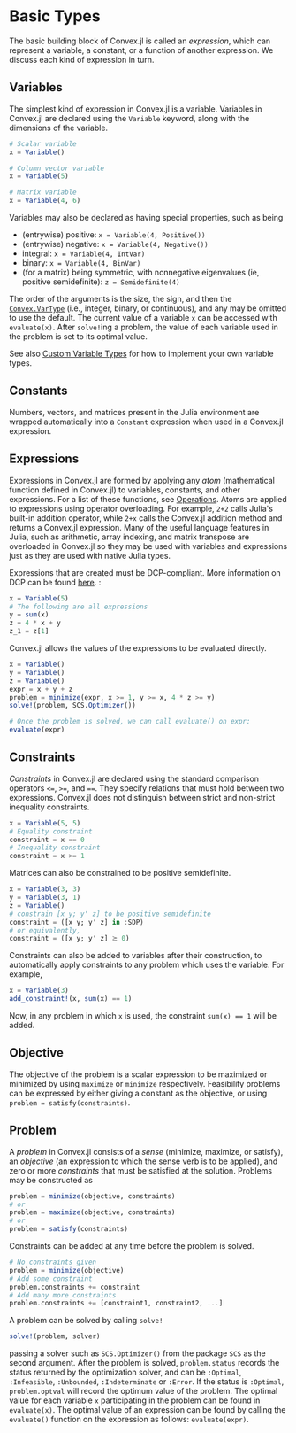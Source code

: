 Basic Types
===========

The basic building block of Convex.jl is called an *expression*, which
can represent a variable, a constant, or a function of another
expression. We discuss each kind of expression in turn.

Variables
---------

The simplest kind of expression in Convex.jl is a variable. Variables in
Convex.jl are declared using the `Variable` keyword, along
with the dimensions of the variable.

```julia
# Scalar variable
x = Variable()

# Column vector variable
x = Variable(5)

# Matrix variable
x = Variable(4, 6)
```

Variables may also be declared as having special properties, such as
being

-   (entrywise) positive: `x = Variable(4, Positive())`
-   (entrywise) negative: `x = Variable(4, Negative())`
-   integral: `x = Variable(4, IntVar)`
-   binary: `x = Variable(4, BinVar)`
-   (for a matrix) being symmetric, with nonnegative eigenvalues (ie,
     positive semidefinite): `z = Semidefinite(4)`

The order of the arguments is the size, the sign, and then the
[`Convex.VarType`](@ref) (i.e., integer, binary, or continuous), and any may be omitted
to use the default.
The current value of a variable `x` can be accessed with `evaluate(x)`. After
`solve!`ing a problem, the value of each variable used in the problem is set to
its optimal value.

See also [Custom Variable Types](@ref) for how to implement your own variable
types.

Constants
---------

Numbers, vectors, and matrices present in the Julia environment are
wrapped automatically into a `Constant` expression when used
in a Convex.jl expression.

Expressions
-----------

Expressions in Convex.jl are formed by applying any *atom* (mathematical
function defined in Convex.jl) to variables, constants, and other
expressions. For a list of these functions, see
[Operations](@ref). Atoms are applied to expressions using
operator overloading. For example, `2+2` calls Julia's built-in
addition operator, while `2+x` calls the Convex.jl addition method and
returns a Convex.jl expression. Many of the useful language features in
Julia, such as arithmetic, array indexing, and matrix transpose are
overloaded in Convex.jl so they may be used with variables and
expressions just as they are used with native Julia types.

Expressions that are created must be DCP-compliant. More information on
DCP can be found [here](http://dcp.stanford.edu/). :

```julia
x = Variable(5)
# The following are all expressions
y = sum(x)
z = 4 * x + y
z_1 = z[1]
```

Convex.jl allows the values of the expressions to be evaluated directly.

```julia
x = Variable()
y = Variable()
z = Variable()
expr = x + y + z
problem = minimize(expr, x >= 1, y >= x, 4 * z >= y)
solve!(problem, SCS.Optimizer())

# Once the problem is solved, we can call evaluate() on expr:
evaluate(expr)
```

Constraints
-----------

*Constraints* in Convex.jl are declared using the standard comparison
operators `<=`, `>=`, and `==`. They specify relations that must hold
between two expressions. Convex.jl does not distinguish between strict
and non-strict inequality constraints.

```julia
x = Variable(5, 5)
# Equality constraint
constraint = x == 0
# Inequality constraint
constraint = x >= 1
```

Matrices can also be constrained to be positive semidefinite.

```julia
x = Variable(3, 3)
y = Variable(3, 1)
z = Variable()
# constrain [x y; y' z] to be positive semidefinite
constraint = ([x y; y' z] in :SDP)
# or equivalently,
constraint = ([x y; y' z] ⪰ 0)
```

Constraints can also be added to variables after their construction, to automatically apply constraints
to any problem which uses the variable. For example,

```julia
x = Variable(3)
add_constraint!(x, sum(x) == 1)
```

Now, in any problem in which `x` is used, the constraint `sum(x) == 1` will be added.

Objective
---------

The objective of the problem is a scalar expression to be maximized or
minimized by using `maximize` or `minimize` respectively. Feasibility
problems can be expressed by either giving a constant as the objective,
or using `problem = satisfy(constraints)`.

Problem
-------

A *problem* in Convex.jl consists of a *sense* (minimize, maximize, or
satisfy), an *objective* (an expression to which the sense verb is to be
applied), and zero or more *constraints* that must be satisfied at the
solution. Problems may be constructed as

```julia
problem = minimize(objective, constraints)
# or
problem = maximize(objective, constraints)
# or
problem = satisfy(constraints)
```

Constraints can be added at any time before the problem is solved.

```julia
# No constraints given
problem = minimize(objective)
# Add some constraint
problem.constraints += constraint
# Add many more constraints
problem.constraints += [constraint1, constraint2, ...]
```

A problem can be solved by calling `solve!`

```julia
solve!(problem, solver)
```

passing a solver such as `SCS.Optimizer()` from the package `SCS` as the
second argument. After the problem is solved, `problem.status` records
the status returned by the optimization solver, and can be `:Optimal`,
`:Infeasible`, `:Unbounded`, `:Indeterminate` or `:Error`. If the status
is `:Optimal`, `problem.optval` will record the optimum value of the
problem. The optimal value for each variable `x` participating in the
problem can be found in `evaluate(x)`. The optimal value of an expression
can be found by calling the `evaluate()` function on the expression as
follows: `evaluate(expr)`.
